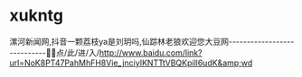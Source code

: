 # xukntg
漯河新闻网,抖音一颗荔枝ya是刘玥吗,仙踪林老狼欢迎您大豆网----------------------------🏨🏨点/此/进/入/http://www.baidu.com/link?url=NoK8PT47PahMhFH8Vie_jnciyIKNTTtVBQKpill6udK&amp;wd
